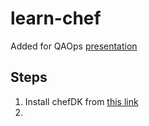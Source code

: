 # learn-chef
Added for QAOps [presentation](https://docs.google.com/presentation/d/1Bz0TQVtgx93XDXwBTPgPtaufhDMom7q_4hrNiiMxmcg/edit?usp=sharing)

## Steps
1. Install chefDK from [this link](https://downloads.chef.io/chefdk/stable/)
1.